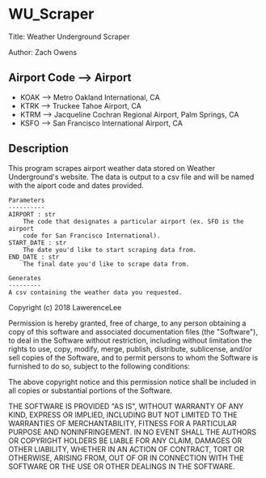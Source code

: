 # WU_Scraper

Title: Weather Underground Scraper

Author: Zach Owens

## Airport Code --> Airport

* KOAK --> Metro Oakland International, CA
* KTRK --> Truckee Tahoe Airport, CA
* KTRM --> Jacqueline Cochran Regional Airport, Palm Springs, CA
* KSFO  --> San Francisco International Airport, CA

## Description

This program scrapes airport weather data stored on Weather Underground's website. The data is output to a csv file and will 
be named with the aiport code and dates provided.

```
Parameters
----------
AIRPORT : str
    The code that designates a particular airport (ex. SFO is the airport
    code for San Francisco International).
START_DATE : str
    The date you'd like to start scraping data from.
END_DATE : str
    The final date you'd like to scrape data from.
    
Generates
---------
A csv containing the weather data you requested.
```

Copyright (c) 2018 LawerenceLee

Permission is hereby granted, free of charge, to any person obtaining a copy
of this software and associated documentation files (the "Software"), to deal
in the Software without restriction, including without limitation the rights
to use, copy, modify, merge, publish, distribute, sublicense, and/or sell
copies of the Software, and to permit persons to whom the Software is
furnished to do so, subject to the following conditions:

The above copyright notice and this permission notice shall be included in all
copies or substantial portions of the Software.

THE SOFTWARE IS PROVIDED "AS IS", WITHOUT WARRANTY OF ANY KIND, EXPRESS OR
IMPLIED, INCLUDING BUT NOT LIMITED TO THE WARRANTIES OF MERCHANTABILITY,
FITNESS FOR A PARTICULAR PURPOSE AND NONINFRINGEMENT. IN NO EVENT SHALL THE
AUTHORS OR COPYRIGHT HOLDERS BE LIABLE FOR ANY CLAIM, DAMAGES OR OTHER
LIABILITY, WHETHER IN AN ACTION OF CONTRACT, TORT OR OTHERWISE, ARISING FROM,
OUT OF OR IN CONNECTION WITH THE SOFTWARE OR THE USE OR OTHER DEALINGS IN THE
SOFTWARE.

